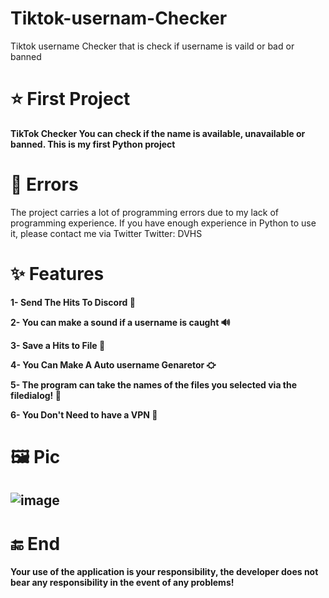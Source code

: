 # Tiktok-usernam-Checker
Tiktok username Checker that is check if username is vaild or bad or banned 

# ⭐ First Project
**TikTok Checker You can check if the name is available, unavailable or banned. This is my first Python project**

# 🚫 Errors 
The project carries a lot of programming errors due to my lack of programming experience. If you have enough experience in Python to use it, please contact me via Twitter
Twitter: DVHS

# ✨ Features
**1- Send The Hits To Discord 🤖**

**2- You can make a sound if a username is caught 🔊**

**3- Save a Hits to File 📁**

**4- You Can Make A Auto username Genaretor ⛮**

**5- The program can take the names of the files you selected via the filedialog! 📁**

**6- You Don't Need to have a VPN 🙊**


# 🖼 Pic
![image](https://user-images.githubusercontent.com/79132216/159142058-e09a4b06-83d0-4b21-9bd6-2d42c8de8c7d.png)
-

# 🔚 End
**Your use of the application is your responsibility, the developer does not bear any responsibility in the event of any problems!**
